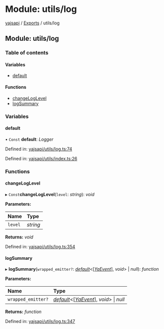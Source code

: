 # Module: utils/log

[yajsapi](../yajsapi.md) / [Exports](./) / utils/log

## Module: utils/log

### Table of contents

#### Variables

* [default](utils_log.md#default)

#### Functions

* [changeLogLevel](utils_log.md#changeloglevel)
* [logSummary](utils_log.md#logsummary)

### Variables

#### default

• `Const` **default**: _Logger_

Defined in: [yajsapi/utils/log.ts:74](https://github.com/golemfactory/yajsapi/blob/289a25a/yajsapi/utils/log.ts#L74)

Defined in: [yajsapi/utils/index.ts:26](https://github.com/golemfactory/yajsapi/blob/289a25a/yajsapi/utils/index.ts#L26)

### Functions

#### changeLogLevel

▸ `Const`**changeLogLevel**\(`level`: _string_\): _void_

**Parameters:**

| Name | Type |
| :--- | :--- |
| `level` | _string_ |

**Returns:** _void_

Defined in: [yajsapi/utils/log.ts:354](https://github.com/golemfactory/yajsapi/blob/289a25a/yajsapi/utils/log.ts#L354)

#### logSummary

▸ **logSummary**\(`wrapped_emitter?`: [_default_](../interface/utils_callable.default.md)&lt;\[[_YaEvent_](../classes/executor_events.yaevent.md)\], _void_&gt; \| _null_\): _function_

**Parameters:**

| Name | Type |
| :--- | :--- |
| `wrapped_emitter?` | [_default_](../interface/utils_callable.default.md)&lt;\[[_YaEvent_](../classes/executor_events.yaevent.md)\], _void_&gt; \| _null_ |

**Returns:** _function_

Defined in: [yajsapi/utils/log.ts:347](https://github.com/golemfactory/yajsapi/blob/289a25a/yajsapi/utils/log.ts#L347)

